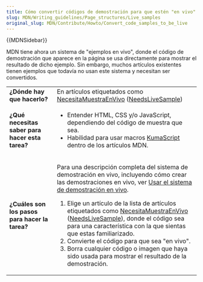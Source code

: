 ```yaml
---
title: Cómo convertir códigos de demostración para que estén "en vivo"
slug: MDN/Writing_guidelines/Page_structures/Live_samples
original_slug: MDN/Contribute/Howto/Convert_code_samples_to_be_live
---
```


{{MDNSidebar}}

MDN tiene ahora un sistema de "ejemplos en vivo", donde el código de demostración que aparece en la página se usa directamente para mostrar el resultado de dicho ejemplo. Sin embargo, muchos artículos existentes tienen ejemplos que todavía no usan este sistema y necesitan ser convertidos.

<table>
  <tbody>
    <tr>
      <td><strong>¿Dónde hay que hacerlo?</strong></td>
      <td>
        En artículos etiquetados como
        <a href="/es/docs/tag/NeedsLiveSample">NecesitaMuestraEnVivo</a
        > (<a href="/es/docs/tag/NeedsLiveSample">NeedsLiveSample</a>)
      </td>
    </tr>
    <tr>
      <td><strong>¿Qué necesitas saber para hacer esta tarea?</strong></td>
      <td>
        <ul>
          <li>
            Entender HTML, CSS y/o JavaScript, dependiendo del código de muestra
            que sea.
          </li>
          <li>
            Habilidad para usar macros
            <a
              href="https://developer.mozilla.org/es/docs/Project:MDN/Kuma/Introduction_to_KumaScript"
              >KumaScript</a
            >
            dentro de los artículos MDN.
          </li>
        </ul>
      </td>
    </tr>
    <tr>
      <td><strong>¿Cuáles son los pasos para hacer la tarea?</strong></td>
      <td>
        <p>
          Para una descripción completa del sistema de demostración en vivo,
          incluyendo cómo crear las demostraciones en vivo, ver
          <a
            href="/es/docs/Project:MDN/Contributing/Editor_guide/Live_samples"
            >Usar el sistema de demostración en vivo</a
          >.
        </p>
        <ol>
          <li>
            Elige un artículo de la lista de artículos etiquetados como
            <a
              style="text-decoration: underline"
              href="/es/docs/tag/NeedsLiveSample"
              >NecesitaMuestraEnVivo</a
            >
            (<a href="/es/docs/tag/NeedsLiveSample">NeedsLiveSample</a>),
            donde el código sea para una característica con la que sientas que
            estas familiarizado.
          </li>
          <li>Convierte el código para que sea "en vivo".</li>
          <li>
            Borra cualquier código o imagen que haya sido usada para mostrar el
            resultado de la demostración.
          </li>
        </ol>
        <p></p>
      </td>
    </tr>
  </tbody>
</table>
